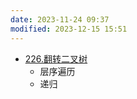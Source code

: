 ```yaml
---
date: 2023-11-24 09:37
modified: 2023-12-15 15:51
---
```


- [226.翻转二叉树](https://leetcode.cn/problems/invert-binary-tree/)
	- 层序遍历
	- 递归
